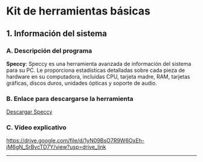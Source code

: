 # Kit de herramientas básicas

## 1. Información del sistema

### A. Descripción del programa
**Speccy**: Speccy es una herramienta avanzada de información del sistema para su PC. Le proporciona estadísticas detalladas sobre cada pieza de hardware en su computadora, incluidas CPU, tarjeta madre, RAM, tarjetas gráficas, discos duros, unidades ópticas y soporte de audio.

### B. Enlace para descargarse la herramienta
[Descargar Speccy](https://www.ccleaner.com/speccy)

### C. Vídeo explicativo
https://drive.google.com/file/d/1yN09BsO7R9W6OxEh-jM6gN_SrBycTD7Y/view?usp=drive_link

---
